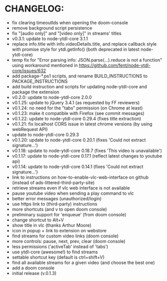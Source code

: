 # CHANGELOG:

 - fix clearing timeoutIds when opening the doom-console
 - remove background script persistence
 - fix "[audio only]" and "[video only]" in streams' titles
 - v0.3.1: update to node-ytdl-core 3.1.1
 - replace info.title with info.videoDetails.title, and replace callback style with promise style for ytdl.getInfo() (both deprecated in latest node-ytdl-core)
 - temp fix for "Error parsing info: JSON.parse(...).reduce is not a function" using workaround mentioned in https://github.com/fent/node-ytdl-core/issues/632
 - add package-\*.ps1 scripts, and rename BUILD_INSTRUCTIONS to PACKAGE_INSTRUCTIONS
 - add build instruction and scripts for updating node-ytdl-core and package the extension
 - v0.2.0: update to node-ytdl-core 2.0.0
 - v0.1.25: update to jQuery 3.4.1 (as requested by FF reviewers)
 - v0.1.24: no need for the "tabs" permission (on Chrome at least)
 - v0.1.23: make it compatible with Firefox (see commit messages)
 - v0.1.22: update to node-ytdl-core 0.29.4 (fixes title extraction)
 - v0.1.21: fix localhost CORS issue in latest chrome versions (by using webRequest API)
 - update to node-ytdl-core 0.29.3
 - v0.1.20: update to node-ytdl-core 0.20.1 (fixes 'Could not extract signature...')
 - v0.1.18: update to node-ytdl-core 0.18.7 (fixes 'This video is unavailable')
 - v0.1.17: update to node-ytdl-core 0.17.1 (reflect latest changes to youtube api)
 - v0.1.14: update to node-ytdl-core 0.14.1 (fixes 'Could not extract signature...')
 - link to instructions on how-to-enable-vlc-web-interface on github (instead of ads-littered-third-party-site)
 - retrieve streams even if vlc web interface is not available
 - pause youtube video when sending a play command to vlc
 - better error messages (unauthorized/login)
 - use https link to (third-party) instructions
 - more shortcuts (and v to open doom console)
 - preliminary support for 'enqueue' (from doom console)
 - change shortcut to Alt+V
 - show title in vlc (thanks Arthur Moore)
 - icon in popup + link to extension on webstore
 - find streams for custom video links (doom console)
 - more controls: pause, next, prev, clear (doom console)
 - less permissions ('activeTab' instead of 'tabs')
 - use ytdl-core (awesome!) to find streams
 - settable shortcut key (default is ctrl+shift+V)
 - find all available streams for a given video (and choose the best one)
 - add a doom console
 - initial release (v.0.1.3)